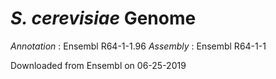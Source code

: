 
# *S. cerevisiae* Genome

*Annotation* :  Ensembl R64-1-1.96
*Assembly*   :  Ensembl R64-1-1

Downloaded from Ensembl on 06-25-2019

